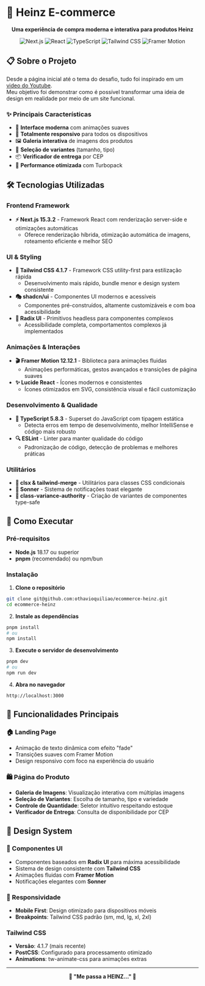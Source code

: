 # 🍅 Heinz E-commerce

<p align="center">
  <strong> Uma experiência de compra moderna e interativa para produtos Heinz</strong>
</p>

<p align="center">
  <img src="https://img.shields.io/badge/Next.js-15.3.2-black?style=for-the-badge&logo=next.js&logoColor=white" alt="Next.js"/>
  <img src="https://img.shields.io/badge/React-19.1.0-61DAFB?style=for-the-badge&logo=react&logoColor=black" alt="React"/>
  <img src="https://img.shields.io/badge/TypeScript-5.8.3-3178C6?style=for-the-badge&logo=typescript&logoColor=white" alt="TypeScript"/>
  <img src="https://img.shields.io/badge/Tailwind_CSS-4.1.7-38B2AC?style=for-the-badge&logo=tailwind-css&logoColor=white" alt="Tailwind CSS"/>
  <img src="https://img.shields.io/badge/Framer_Motion-12.12.1-0055FF?style=for-the-badge&logo=framer&logoColor=white" alt="Framer Motion"/>
</p>

## 📋 Sobre o Projeto

Desde a página inicial até o tema do desafio, tudo foi inspirado em um [video do Youtube](https://www.youtube.com/shorts/JoDZJgpReFE). <br/> Meu objetivo foi demonstrar como é possível transformar uma ideia de design em realidade por meio de um site funcional.



### ✨ Principais Características

- 🎨 **Interface moderna** com animações suaves
- 📱 **Totalmente responsivo** para todos os dispositivos
- 🖼️ **Galeria interativa** de imagens dos produtos
- 🎯 **Seleção de variantes** (tamanho, tipo)
- 📦 **Verificador de entrega** por CEP
- 🚀 **Performance otimizada** com Turbopack

## 🛠️ Tecnologias Utilizadas

### Frontend Framework

- **⚡ Next.js 15.3.2** - Framework React com renderização server-side e otimizações automáticas
  - Oferece renderização híbrida, otimização automática de imagens, roteamento eficiente e melhor SEO

### UI & Styling

- **🎨 Tailwind CSS 4.1.7** - Framework CSS utility-first para estilização rápida
  - Desenvolvimento mais rápido, bundle menor e design system consistente
- **🎭 shadcn/ui** - Componentes UI modernos e acessíveis
  - Componentes pré-construídos, altamente customizáveis e com boa acessibilidade
- **🌈 Radix UI** - Primitivos headless para componentes complexos
  - Acessibilidade completa, comportamentos complexos já implementados

### Animações & Interações

- **🎬 Framer Motion 12.12.1** - Biblioteca para animações fluidas
  - Animações performáticas, gestos avançados e transições de página suaves
- **✨ Lucide React** - Ícones modernos e consistentes
  - Ícones otimizados em SVG, consistência visual e fácil customização

### Desenvolvimento & Qualidade

- **📘 TypeScript 5.8.3** - Superset do JavaScript com tipagem estática
  - Detecta erros em tempo de desenvolvimento, melhor IntelliSense e código mais robusto
- **🔍 ESLint** - Linter para manter qualidade do código
  - Padronização de código, detecção de problemas e melhores práticas

### Utilitários

- **🔄 clsx & tailwind-merge** - Utilitários para classes CSS condicionais
- **🍞 Sonner** - Sistema de notificações toast elegante
- **🎨 class-variance-authority** - Criação de variantes de componentes type-safe

## 🚀 Como Executar

### Pré-requisitos

- **Node.js** 18.17 ou superior
- **pnpm** (recomendado) ou npm/bun

### Instalação

1. **Clone o repositório**

```bash
git clone git@github.com:othavioquiliao/ecommerce-heinz.git
cd ecommerce-heinz
```

2. **Instale as dependências**

```bash
pnpm install
# ou
npm install
```

3. **Execute o servidor de desenvolvimento**

```bash
pnpm dev
# ou
npm run dev
```

4. **Abra no navegador**

```
http://localhost:3000
```

## 🎯 Funcionalidades Principais

### 🏠 Landing Page

- Animação de texto dinâmica com efeito "fade"
- Transições suaves com Framer Motion
- Design responsivo com foco na experiência do usuário

### 🛍️ Página do Produto

- **Galeria de Imagens**: Visualização interativa com múltiplas imagens
- **Seleção de Variantes**: Escolha de tamanho, tipo e variedade
- **Controle de Quantidade**: Seletor intuitivo respeitando estoque
- **Verificador de Entrega**: Consulta de disponibilidade por CEP

## 🎨 Design System

### 🎨 Componentes UI

- Componentes baseados em **Radix UI** para máxima acessibilidade
- Sistema de design consistente com **Tailwind CSS**
- Animações fluidas com **Framer Motion**
- Notificações elegantes com **Sonner**

### 📐 Responsividade

- **Mobile First**: Design otimizado para dispositivos móveis
- **Breakpoints**: Tailwind CSS padrão (sm, md, lg, xl, 2xl)

### Tailwind CSS

- **Versão**: 4.1.7 (mais recente)
- **PostCSS**: Configurado para processamento otimizado
- **Animations**: tw-animate-css para animações extras

---

<p align="center">
  <strong>🍅 "Me passa a HEINZ..." 🍅</strong>
</p>

